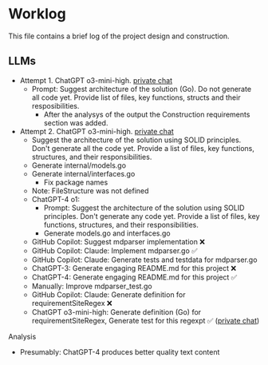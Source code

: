# Worklog

This file contains a brief log of the project design and construction.

## LLMs

- Attempt 1. ChatGPT o3-mini-high. [private chat](https://chatgpt.com/c/67a7f223-fcc0-800d-a486-427a3f47c3ed)
  - Prompt: Suggest architecture of the solution (Go). Do not generate all code yet. Provide list of files, key functions, structs and their resposibilities.
    - After the analysys of the output the Construction requirements section was added.
- Attempt 2. ChatGPT o3-mini-high. [private chat](https://chatgpt.com/c/67a90782-3644-800d-a619-956119cc2b0c)
  - Suggest the architecture of the solution using SOLID principles. Don't generate all the code yet. Provide a list of files, key functions, structures, and their responsibilities.
  - Generate internal/models.go
  - Generate internal/interfaces.go
    - Fix package names
  - Note: FileStructure was not defined
  - ChatGPT-4 o1:
    - Prompt: Suggest the architecture of the solution using SOLID principles. Don't generate any code yet. Provide a list of files, key functions, structures, and their responsibilities.
    - Generate models.go and interfaces.go
  - GitHub Copilot: Suggest mdparser implementation ❌
  - GitHub Copilot: Claude: Implement mdparser.go ✅
  - GitHub Copilot: Claude: Generate tests and testdata for mdparser.go
  - ChatGPT-3: Generate engaging README.md for this project ❌
  - ChatGPT-4: Generate engaging README.md for this project ✅
  - Manually: Improve mdparser_test.go
  - GitHub Copilot: Claude: Generate definition for requirementSiteRegex ❌
  - ChatGPT o3-mini-high: Generate definition (Go) for requirementSiteRegex, Generate test for this regexpt ✅ ([private chat](https://chatgpt.com/c/67aa31b3-85c8-800d-8237-686acd9ee06f))

Analysis

- Presumably: ChatGPT-4 produces better quality text content
